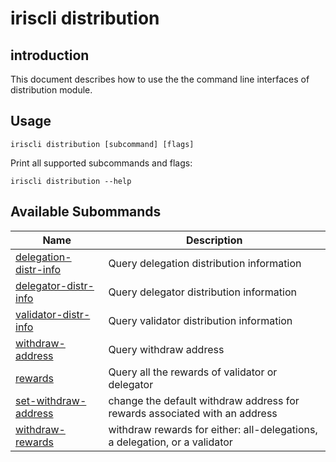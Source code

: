 # iriscli distribution 

## introduction

This document describes how to use the the command line interfaces of distribution module.

## Usage

```
iriscli distribution [subcommand] [flags]
```

Print all supported subcommands and flags:

```
iriscli distribution --help
```

## Available Subommands

| Name                            | Description                                                   |
| --------------------------------| --------------------------------------------------------------|
| [delegation-distr-info](delegation-distr-info.md) | Query delegation distribution information |
| [delegator-distr-info](delegator-distr-info.md) | Query delegator distribution information |
| [validator-distr-info](validator-distr-info.md) | Query validator distribution information |
| [withdraw-address](withdraw-address.md) | Query withdraw address |
| [rewards](rewards.md) | Query all the rewards of validator or delegator |
| [set-withdraw-address](set-withdraw-address.md)  | change the default withdraw address for rewards associated with an address |
| [withdraw-rewards](withdraw-rewards.md) | withdraw rewards for either: all-delegations, a delegation, or a validator |